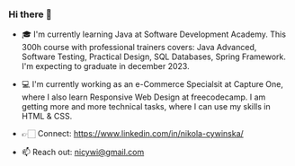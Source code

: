 ### Hi there 👋

- 🎓 I'm currently learning Java at Software Development Academy. This 300h course with professional trainers covers: Java Advanced, Software Testing, Practical Design, SQL Databases, Spring Framework. I'm expecting to graduate in december 2023. 
- 💻 I'm currently working as an e-Commerce Specialsit at Capture One, where I also learn Responsive Web Design at freecodecamp. I am getting more and more technical tasks, where I can use my skills in HTML & CSS. 

- 👉🏻 Connect: https://www.linkedin.com/in/nikola-cywinska/
- 📫 Reach out: nicywi@gmail.com 

<!--
**nicywi/nicywi** is a ✨ _special_ ✨ repository because its `README.md` (this file) appears on your GitHub profile.

Here are some ideas to get you started:

- 🔭 I’m currently working on ...
- 🌱 I’m currently learning ...
- 👯 I’m looking to collaborate on ...
- 🤔 I’m looking for help with ...
- 💬 Ask me about ...
- 📫 How to reach me: ...
- 😄 Pronouns: ...
- ⚡ Fun fact: ...
-->
